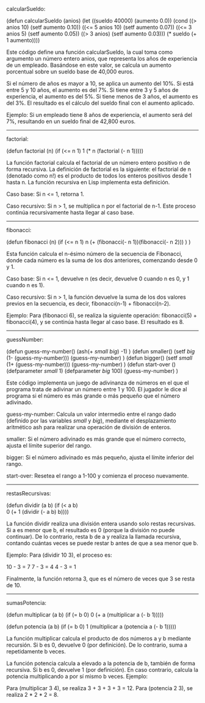 calcularSueldo:

(defun calcularSueldo (anios)
  (let ((sueldo 40000)
        (aumento 0.0))
    (cond
      ((> anios 10) (setf aumento 0.10))
      ((<= 5 anios 10) (setf aumento 0.07))
      ((<= 3 anios 5) (setf aumento 0.05))
      ((> 3 anios) (setf aumento 0.03)))
    (* sueldo (+ 1 aumento))))
 

Este código define una función calcularSueldo, la cual toma como argumento un número entero anios, que representa los años de experiencia de un empleado. Basándose en este valor, se calcula un aumento porcentual sobre un sueldo base de 40,000 euros.

Si el número de años es mayor a 10, se aplica un aumento del 10%.
Si está entre 5 y 10 años, el aumento es del 7%.
Si tiene entre 3 y 5 años de experiencia, el aumento es del 5%.
Si tiene menos de 3 años, el aumento es del 3%.
El resultado es el cálculo del sueldo final con el aumento aplicado.

Ejemplo: Si un empleado tiene 8 años de experiencia, el aumento será del 7%, resultando en un sueldo final de 42,800 euros.


-----------------------------------------------------------------------------------------------------------------------------

factorial:


(defun factorial (n)
  (if (<= n 1)
      1
      (* n (factorial (- n 1)))))
      
La función factorial calcula el factorial de un número entero positivo n de forma recursiva. La definición de factorial es la siguiente: el factorial de n (denotado como n!) es el producto de todos los enteros positivos desde 1 hasta n. La función recursiva en Lisp implementa esta definición.

Caso base: Si n <= 1, retorna 1.

Caso recursivo: Si n > 1, se multiplica n por el factorial de n-1. Este proceso continúa recursivamente hasta llegar al caso base.

---------------------------------------------------------------------------------------

fibonacci:

(defun fibonacci (n)
    (if (<= n 1)
    n
    (+ (fibonacci(- n 1))(fibonacci(- n 2)))
    )
)

Esta función calcula el n-ésimo número de la secuencia de Fibonacci, donde cada número es la suma de los dos anteriores, comenzando desde 0 y 1.

Caso base: Si n <= 1, devuelve n (es decir, devuelve 0 cuando n es 0, y 1 cuando n es 1).

Caso recursivo: Si n > 1, la función devuelve la suma de los dos valores previos en la secuencia, es decir, fibonacci(n-1) + fibonacci(n-2).

Ejemplo: Para (fibonacci 6), se realiza la siguiente operación: fibonacci(5) + fibonacci(4), y se continúa hasta llegar al caso base. El resultado es 8.


------------------------------------------------------------------------------------

guessNumber:

(defun guess-my-number()
 (ash(+ *small* *big*) -1)
)
(defun smaller()
 (setf *big* (1- (guess-my-number)))
 (guess-my-number)
)
(defun bigger()
(setf *small* (1+ (guess-my-number)))
 (guess-my-number)
)
(defun start-over ()
(defparameter *small* 1)
(defparameter *big* 100)
(guess-my-number)
)

 
Este código implementa un juego de adivinanza de números en el que el programa trata de adivinar un número entre 1 y 100. El jugador le dice al programa si el número es más grande o más pequeño que el número adivinado.

guess-my-number: Calcula un valor intermedio entre el rango dado (definido por las variables *small* y *big*), mediante el desplazamiento aritmético ash para realizar una operación de división de enteros.

smaller: Si el número adivinado es más grande que el número correcto, ajusta el límite superior del rango.

bigger: Si el número adivinado es más pequeño, ajusta el límite inferior del rango.

start-over: Resetea el rango a 1-100 y comienza el proceso nuevamente.

------------------------------------------------------------------------------

restasRecursivas:


(defun dividir (a b)
  (if (< a b)  
      0
      (+ 1 (dividir (- a b) b))))  

      
La función dividir realiza una división entera usando solo restas recursivas. Si a es menor que b, el resultado es 0 (porque la división no puede continuar). De lo contrario, resta b de a y realiza la llamada recursiva, contando cuántas veces se puede restar b antes de que a sea menor que b.

Ejemplo: Para (dividir 10 3), el proceso es:

10 - 3 = 7
7 - 3 = 4
4 - 3 = 1

Finalmente, la función retorna 3, que es el número de veces que 3 se resta de 10.

--------------------------------------------------------------------------------------------

sumasPotencia:

(defun multiplicar (a b)
  (if (= b 0)
      0
      (+ a (multiplicar a (- b 1)))))  

(defun potencia (a b)
  (if (= b 0)
      1
      (multiplicar a (potencia a (- b 1)))))  

      
La función multiplicar calcula el producto de dos números a y b mediante recursión. Si b es 0, devuelve 0 (por definición). De lo contrario, suma a repetidamente b veces.

La función potencia calcula a elevado a la potencia de b, también de forma recursiva. Si b es 0, devuelve 1 (por definición). En caso contrario, calcula la potencia multiplicando a por sí mismo b veces.
Ejemplo:

Para (multiplicar 3 4), se realiza 3 + 3 + 3 + 3 = 12.
Para (potencia 2 3), se realiza 2 * 2 * 2 = 8.
